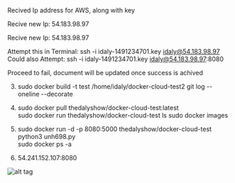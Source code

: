 
Recived Ip address for AWS, along with key 

Recive new Ip: 54.183.98.97

Recive new Ip: 54.183.98.97

Attempt this in Terminal: ssh -i idaly-1491234701.key idaly@54.183.98.97
Could also Attempt:	  ssh -i idaly-1491234701.key idaly@54.183.98.97:8080

Proceed to fail, document will be updated once success is achived 

3) sudo docker build -t test /home/idaly/docker-cloud-test2 
git log --oneline --decorate  

4) sudo docker pull thedalyshow/docker-cloud-test:latest  
sudo docker run thedalyshow/docker-cloud-test ls 
sudo docker images 

5) sudo docker run -d -p 8080:5000 thedalyshow/docker-cloud-test python3 unh698.py  
sudo docker ps -a 

6)  54.241.152.107:8080

![alt tag](https://i.ytimg.com/vi/tntOCGkgt98/maxresdefault.jpg)

